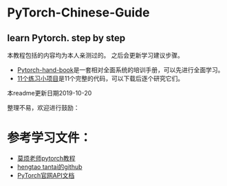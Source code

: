 # PyTorch-Chinese-Guide
learn Pytorch. step by step
---
本教程包括的内容均为本人亲测过的。
之后会更新学习建议步骤。

- [Pytorch-hand-book](https://github.com/rovesoul/PyTorch-Chinese-Guide/tree/master/PyTorch-HandBook)是一套相对全面系统的培训手册，可以先进行全面学习。
- [11个练习小项目](https://github.com/rovesoul/PyTorch-Chinese-Guide/tree/master/11%E4%B8%AA%E7%BB%83%E4%B9%A0%E5%B0%8F%E9%A1%B9%E7%9B%AE)是11个完整的代码，可以下载后逐个研究它们。

本readme更新日期2019-10-20

整理不易，欢迎进行鼓励：


# 参考学习文件：
- [莫烦老师pytorch教程](https://morvanzhou.github.io/tutorials/machine-learning/torch/)
- [hengtao tantai的github](https://github.com/zergtant/pytorch-handbook)
- [PyTorch官网API文档](https://pytorch.org/docs/stable/torch.html)
